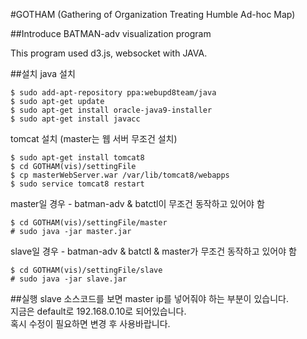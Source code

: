 #GOTHAM (Gathering of Organization Treating Humble Ad-hoc Map)

##Introduce
BATMAN-adv visualization program

This program used d3.js, websocket with JAVA.

##설치
java 설치
```
$ sudo add-apt-repository ppa:webupd8team/java
$ sudo apt-get update
$ sudo apt-get install oracle-java9-installer
$ sudo apt-get install javacc
```
tomcat 설치 (master는 웹 서버 무조건 설치)     
```
$ sudo apt-get install tomcat8
$ cd GOTHAM(vis)/settingFile
$ cp masterWebServer.war /var/lib/tomcat8/webapps
$ sudo service tomcat8 restart
```


master일 경우 - batman-adv & batctl이 무조건 동작하고 있어야 함        
```
$ cd GOTHAM(vis)/settingFile/master
# sudo java -jar master.jar
```

slave일 경우 - batman-adv & batctl & master가 무조건 동작하고 있어야 함        
```
$ cd GOTHAM(vis)/settingFile/slave
# sudo java -jar slave.jar
```

##실행
slave 소스코드를 보면 master ip를 넣어줘야 하는 부분이 있습니다.   
지금은 default로 192.168.0.10로 되어있습니다.   
혹시 수정이 필요하면 변경 후 사용바랍니다.
